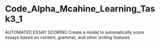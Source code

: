 # Code_Alpha_Mcahine_Learning_Task3_1
AUTOMATED ESSAY SCORING Create a model to automatically score essays based on content, grammar, and other writing features
